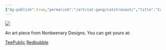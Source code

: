 ```yaml
---
{"dg-publish":true,"permalink":"/art/cat-gang/catstronaut/","title":"Catstronaut","tags":["Art","Cats"]}
---
```



![](https://baserow-media.ams3.digitaloceanspaces.com/user_files/icqnk9q49jP7c633NYBocwgr0RYzUXdu_8e06a6db614e6853859b323a61f9c187f83c6b3084a70b649f52c8bd676c0706.png)

An art piece from Nonbeenary Designs. You can get yours at:

[TeePublic]()
[Redbubble]()
